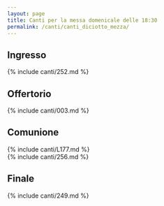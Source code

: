 ```yaml
---
layout: page
title: Canti per la messa domenicale delle 18:30
permalink: /canti/canti_diciotto_mezza/
---
```


## Ingresso
{% include canti/252.md %}     

## Offertorio
{% include canti/003.md %}   

## Comunione   
{% include canti/L177.md %}   
{% include canti/256.md %}   

## Finale
{% include canti/249.md %}
